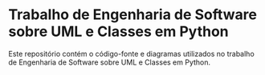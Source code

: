 # Trabalho de Engenharia de Software sobre UML e Classes em Python
Este repositório contém o código-fonte e diagramas utilizados no trabalho de Engenharia de Software sobre UML e Classes em Python.